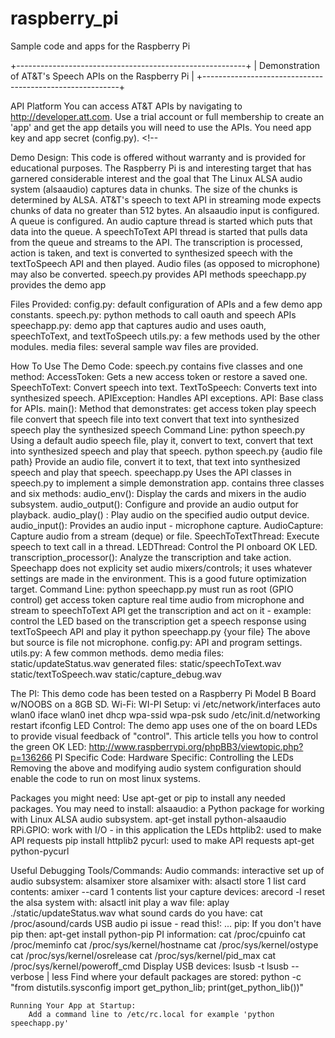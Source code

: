 raspberry_pi
============

Sample code and apps for the Raspberry Pi

+---------------------------------------------------------+
| Demonstration of AT&T's Speech APIs on the Raspberry Pi |
+---------------------------------------------------------+

API Platform
    You can access AT&T APIs by navigating to http://developer.att.com. Use a trial account or
    full membership to create an 'app' and get the app details you will need to use the APIs. You
     need app key and app secret (config.py). <!--

Demo Design:
    This code is offered without warranty and is provided for educational purposes. The Raspberry
    Pi is and interesting target that has garnered considerable interest and the goal that
    The Linux ALSA audio system (alsaaudio) captures data in chunks. The size of the chunks is
    determined by ALSA. AT&T's speech to text API in streaming mode expects chunks of data
    no greater than 512 bytes. An alsaaudio input is configured. A queue is configured. An audio
    capture thread is started which puts that data into the queue. A speechToText API thread is
    started that pulls data from the queue and streams to the API.
    The transcription is processed, action is taken, and text is converted to synthesized speech
    with the textToSpeech API and then played.
    Audio files (as opposed to microphone) may also be converted.
        speech.py provides API methods
        speechapp.py provides the demo app

Files Provided:
    config.py: default configuration of APIs and a few demo app constants.
    speech.py: python methods to call oauth and speech APIs
    speechapp.py: demo app that captures audio and uses oauth, speechToText, and textToSpeech
    utils.py: a few methods used by the other modules.
    media files: several sample wav files are provided.

How To Use The Demo Code:
    speech.py contains five classes and one method:
        AccessToken: Gets a new access token or restore a saved one.
        SpeechToText: Convert speech into text.
        TextToSpeech: Converts text into synthesized speech.
        APIException: Handles API exceptions.
        API: Base class for APIs.
        main(): Method that demonstrates:
            get access token
            play speech file
            convert that speech file into text
            convert that text into synthesized speech
            play the synthesized speech
        Command Line:
            python speech.py
                Using a default audio speech file, play it, convert to text,
                convert that text into synthesized speech and play that speech.
            python speech.py {audio file path}
                Provide an audio file, convert it to text, that text into synthesized
                speech and play that speech.
    speechapp.py Uses the API classes in speech.py to implement a simple demonstration app.
        contains three classes and six methods:
        audio_env(): Display the cards and mixers in the audio subsystem.
        audio_output(): Configure and provide an audio output for playback.
        audio_play() : Play audio on the specified audio output device.
        audio_input(): Provides an audio input - microphone capture.
        AudioCapture: Capture audio from a stream (deque) or file.
        SpeechToTextThread: Execute speech to text call in a thread.
        LEDThread: Control the PI onboard OK LED.
        transcription_processor(): Analyze the transcription and take action.
        Speechapp does not explicity set audio mixers/controls; it uses whatever settings are
        made in the environment. This is a good future optimization target.
        Command Line:
            python speechapp.py
                must run as root (GPIO control)
                get access token
                capture real time audio from microphone and stream to speechToText API
                get the transcription and act on it - example: control the LED
                based on the transcription get a speech response using textToSpeech API and play it
            python speechapp.py {your file}
                The above but source is file not microphone.
    config.py: API and program settings.
    utils.py: A few common methods.
    demo media files:
        static/updateStatus.wav
    generated files:
        static/speechToText.wav
        static/textToSpeech.wav
        static/capture_debug.wav

The PI:
    This demo code has been tested on a Raspberry Pi Model B Board w/NOOBS on a 8GB SD.
    Wi-Fi: WI-PI Setup:
        vi /etc/network/interfaces
            auto wlan0
            iface wlan0 inet dhcp
            wpa-ssid <name of your WiFi network> wpa-psk <password of your WiFi network>
        sudo /etc/init.d/networking restart
        ifconfig
    LED Control:
        The demo app uses one of the on board LEDs to provide visual feedback of "control".
        This article tells you how to control the green OK LED:
            http://www.raspberrypi.org/phpBB3/viewtopic.php?p=136266
    PI Specific Code:
        Hardware Specific:  Controlling the LEDs
        Removing the above and modifying audio system configuration should enable the code to run
         on most linux systems.

Packages you might need:
    Use apt-get or pip to install any needed packages.
    You may need to install:
        alsaaudio: a Python package for working with Linux ALSA audio subsystem.
            apt-get install python-alsaaudio
        RPi.GPIO: work with I/O - in this application the LEDs
        httplib2: used to make API requests
            pip install httplib2
        pycurl: used to make API requests
            apt-get python-pycurl

Useful Debugging Tools/Commands:
    Audio commands:
        interactive set up of audio subsystem: alsamixer
        store alsamixer with: alsactl store 1
        list card contents: amixer --card 1 contents
        list your capture devices: arecord -l
        reset the alsa system with: alsactl init
        play a wav file: aplay ./static/updateStatus.wav
        what sound cards do you have:
            cat /proc/asound/cards
    USB audio pi issue - read this!:
        ...
    pip: If you don't have pip then:
        apt-get install python-pip
    PI information:
        cat /proc/cpuinfo
        cat /proc/meminfo
        cat /proc/sys/kernel/hostname
        cat /proc/sys/kernel/ostype
        cat /proc/sys/kernel/osrelease
        cat /proc/sys/kernel/pid_max
        cat /proc/sys/kernel/poweroff_cmd
    Display USB devices:
        lsusb -t
        lsusb --verbose | less
    Find where your default packages are stored:
        python -c "from distutils.sysconfig import get_python_lib; print(get_python_lib())"

    Running Your App at Startup:
        Add a command line to /etc/rc.local for example 'python speechapp.py'















